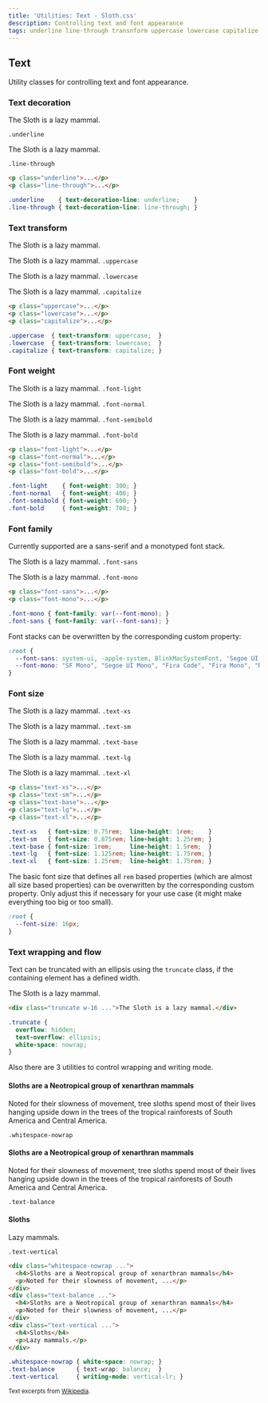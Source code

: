 ```yaml
---
title: 'Utilities: Text - Sloth.css'
description: Controlling text and font appearance
tags: underline line-through transnform uppercase lowercase capitalize font-weight font-family size truncate balance whitespace-nowrap vertical
---
```


## Text

Utility classes for controlling text and font appearance.

### Text decoration

<div class="demo">
  <div class="flex gap-2 items-start">
    <p class="underline">The Sloth is a lazy mammal.</p>
    <code>.underline</code>
  </div>
  <div class="flex gap-2 items-start">
    <p class="line-through">The Sloth is a lazy mammal.</p>
    <code>.line-through</code>
  </div>
</div>

```html
<p class="underline">...</p>
<p class="line-through">...</p>
```

```css
.underline    { text-decoration-line: underline;    }
.line-through { text-decoration-line: line-through; }
```

### Text transform

<div class="demo">
  <p>The Sloth is a lazy mammal.</p>
  <p class="uppercase">The Sloth is a lazy mammal. <code style="text-transform: none;">.uppercase</code></p>
  <p class="lowercase">The Sloth is a lazy mammal. <code style="text-transform: none;">.lowercase</code></p>
  <p class="capitalize">The Sloth is a lazy mammal. <code style="text-transform: none;">.capitalize</code></p>
</div>

```html
<p class="uppercase">...</p>
<p class="lowercase">...</p>
<p class="capitalize">...</p>
```

```css
.uppercase  { text-transform: uppercase;  }
.lowercase  { text-transform: lowercase;  }
.capitalize { text-transform: capitalize; }
```

### Font weight

<div class="demo">
  <p class="font-light">The Sloth is a lazy mammal. <code class="font-normal">.font-light</code></p>
  <p class="font-normal">The Sloth is a lazy mammal. <code class="font-normal">.font-normal</code></p>
  <p class="font-semibold">The Sloth is a lazy mammal. <code class="font-normal">.font-semibold</code></p>
  <p class="font-bold">The Sloth is a lazy mammal. <code class="font-normal">.font-bold</code></p>
</div>

```html
<p class="font-light">...</p>
<p class="font-normal">...</p>
<p class="font-semibold">...</p>
<p class="font-bold">...</p>
```

```css
.font-light    { font-weight: 300; }
.font-normal   { font-weight: 400; }
.font-semibold { font-weight: 600; }
.font-bold     { font-weight: 700; }
```

### Font family

Currently supported are a sans-serif and a monotyped font stack.

<div class="demo">
  <p class="font-sans">The Sloth is a lazy mammal. <code class="font-mono">.font-sans</code></p>
  <p class="font-mono">The Sloth is a lazy mammal. <code class="font-mono">.font-mono</code></p>
</div>

```html
<p class="font-sans">...</p>
<p class="font-mono">...</p>
```

```css
.font-mono { font-family: var(--font-mono); }
.font-sans { font-family: var(--font-sans); }
```

Font stacks can be overwritten by the corresponding custom property:

```css
:root {
  --font-sans: system-ui, -apple-system, BlinkMacSystemFont, 'Segoe UI', 'Roboto', 'Oxygen', 'Ubuntu', 'Cantarell', 'Fira Sans', 'Droid Sans', 'Helvetica Neue', 'Segoe UI Emoji', 'Apple Color Emoji', 'Noto Color Emoji', sans-serif;
  --font-mono: "SF Mono", "Segoe UI Mono", "Fira Code", "Fira Mono", "Roboto Mono", Menlo, Courier, monospace;
}
```

### Font size

<div class="demo">
  <p class="text-xs">The Sloth is a lazy mammal. <code class="text-sm">.text-xs</code></p>
  <p class="text-sm">The Sloth is a lazy mammal. <code class="text-sm">.text-sm</code></p>
  <p class="text-base">The Sloth is a lazy mammal. <code class="text-sm">.text-base</code></p>
  <p class="text-lg">The Sloth is a lazy mammal. <code class="text-sm">.text-lg</code></p>
  <p class="text-xl">The Sloth is a lazy mammal. <code class="text-sm">.text-xl</code></p>
</div>

```html
<p class="text-xs">...</p>
<p class="text-sm">...</p>
<p class="text-base">...</p>
<p class="text-lg">...</p>
<p class="text-xl">...</p>
```

```css
.text-xs   { font-size: 0.75rem;  line-height: 1rem;    }
.text-sm   { font-size: 0.875rem; line-height: 1.25rem; }
.text-base { font-size: 1rem;     line-height: 1.5rem;  }
.text-lg   { font-size: 1.125rem; line-height: 1.75rem; }
.text-xl   { font-size: 1.25rem;  line-height: 1.75rem; }
```

The basic font size that defines all `rem` based properties (which are almost all size based properties) can be overwritten by the corresponding custom property. Only adjust this if necessary for your use case (it might make everything too big or too small).

```css
:root {
  --font-size: 16px;
}
```

### Text wrapping and flow

Text can be truncated with an ellipsis using the `truncate` class, if the containing element has a defined width.

<div class="demo">
  <div class="truncate w-32 p-2 rounded bg-muted">The Sloth is a lazy mammal.</div>
</div>

```html
<div class="truncate w-16 ...">The Sloth is a lazy mammal.</div>
```

```css
.truncate {
  overflow: hidden;
  text-overflow: ellipsis;
  white-space: nowrap;
}
```

Also there are 3 utilities to control wrapping and writing mode.

<div class="demo flex flex-wrap gap-4">
  <div class="flex gap-2 items-center">
    <div class="whitespace-nowrap max-w-screen-xs p-4 rounded bg-muted overflow-x-auto">
      <h4>Sloths are a Neotropical group of xenarthran mammals</h4>
      <p>Noted for their slowness of movement, tree sloths spend most of their lives hanging upside down in the trees of the tropical rainforests of South America and Central America.</p>
    </div>
    <code>.whitespace-nowrap</code>
  </div>
  <div class="flex gap-2 items-center">
    <div class="text-balance max-w-screen-xs p-4 rounded bg-muted overflow-x-auto">
      <h4>Sloths are a Neotropical group of xenarthran mammals</h4>
      <p>Noted for their slowness of movement, tree sloths spend most of their lives hanging upside down in the trees of the tropical rainforests of South America and Central America.</p>
    </div>
    <code>.text-balance</code>
  </div>
  <div class="flex gap-2 items-center">
    <div class="text-vertical w-32 p-4 rounded bg-muted overflow-x-auto">
      <h4>Sloths</h4>
      <p>Lazy mammals.</p>
    </div>
    <code>.text-vertical</code>
  </div>
</div>

```html
<div class="whitespace-nowrap ...">
  <h4>Sloths are a Neotropical group of xenarthran mammals</h4>
  <p>Noted for their slowness of movement, ...</p>
</div>
<div class="text-balance ...">
  <h4>Sloths are a Neotropical group of xenarthran mammals</h4>
  <p>Noted for their slowness of movement, ...</p>
</div>
<div class="text-vertical ...">
  <h4>Sloths</h4>
  <p>Lazy mammals.</p>
</div>
```

```css
.whitespace-nowrap { white-space: nowrap; }
.text-balance      { text-wrap: balance;  }
.text-vertical     { writing-mode: vertical-lr; }
```

<small>Text excerpts from [Wikipedia](https://en.wikipedia.org/wiki/Sloth).</small>
